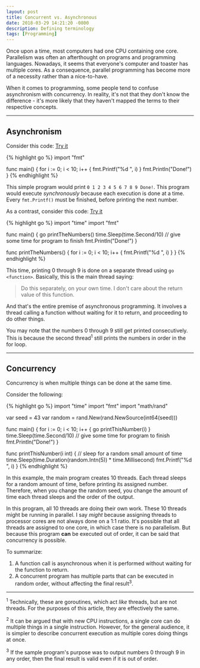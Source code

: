 ```yaml
---
layout: post
title: Concurrent vs. Asynchronous
date: 2018-03-29 14:21:20 -0800
description: Defining terminology
tags: [Programming]
---
```


Once upon a time, most computers had one CPU containing one core. Parallelism was often an afterthought on programs and programming languages. Nowadays, it seems that everyone's computer and toaster has multiple cores. As a consequence, parallel programming has become more of a necessity rather than a nice-to-have.

When it comes to programming, some people tend to confuse asynchronism with concurrency. In reality, it's not that they don't know the difference - it's more likely that they haven't mapped the terms to their respective concepts.

---

## Asynchronism

Consider this code: [Try it](https://play.golang.org/p/TWFko5ulvBq)

{% highlight go %}
import "fmt"

func main() {
    for i := 0; i < 10; i++ {
        fmt.Printf("%d ", i)
    }
    fmt.Println("Done!")
}
{% endhighlight %}

This simple program would print `0 1 2 3 4 5 6 7 8 9 Done!`. This program would execute <i>synchronously</i> because each execution is done at a time. Every `fmt.Printf()` must be finished, before printing the next number.

As a contrast, consider this code: [Try it](https://play.golang.org/p/LAnDCr8ip6c)

{% highlight go %}
import "time"
import "fmt"

func main() {
    go printTheNumbers()
    time.Sleep(time.Second/10) // give some time for program to finish
    fmt.Println("Done!")
}

func printTheNumbers() {
    for i := 0; i < 10; i++ {
        fmt.Printf("%d ", i)
    }
}
{% endhighlight %}

This time, printing 0 through 9 is done on a separate thread using `go <function>`. Basically, this is the main thread saying:
> Do this separately, on your own time. I don't care about the return value of this function.

And that's the entire premise of asynchronous programming. It involves a thread calling a function without waiting for it to return, and proceeding to do other things.

You may note that the numbers 0 through 9 still get printed consecutively. This is because the second thread<sup>1</sup> still prints the numbers in order in the for loop.

---

## Concurrency

Concurrency is when multiple things can be done at the same time.

Consider the following:

{% highlight go %}
import "time"
import "fmt"
import "math/rand"

var seed = 43
var random = rand.New(rand.NewSource(int64(seed)))

func main() {
    for i := 0; i < 10; i++ {
        go printThisNumber(i)
    }
    time.Sleep(time.Second/10) // give some time for program to finish
    fmt.Println("Done!")
}

func printThisNumber(i int) {
    // sleep for a random small amount of time
    time.Sleep(time.Duration(random.Intn(5)) * time.Millisecond)
    fmt.Printf("%d ", i)
}
{% endhighlight %}

In this example, the main program creates 10 threads. Each thread sleeps for a random amount of time, before printing its assigned number. Therefore, when you change the random seed, you change the amount of time each thread sleeps and the order of the output.

In this program, all 10 threads are doing their own work. These 10 threads might be running in parallel. I say <i>might</i> because assigning threads to processor cores are not always done on a 1:1 ratio. It's possible that all threads are assigned to one core, in which case there is no parallelism. But because this program <b>can</b> be executed out of order, it can be said that concurrency is possible.

To summarize:
1. A function call is asynchronous when it is performed without waiting for the function to return.
2. A concurrent program has multiple parts that can be executed in random order, without affecting the final result<sup>3</sup>.

---

<sup>1</sup> Technically, these are goroutines, which act <i>like</i> threads, but are not threads. For the purposes of this article, they are effectively the same.

<sup>2</sup> It can be argued that with new CPU instructions, a single core can do multiple things in a single instruction. However, for the general audience, it is simpler to describe concurrent execution as multiple cores doing things at once.

<sup>3</sup> If the sample program's purpose was to output numbers 0 through 9 in any order, then the final result is valid even if it is out of order.
